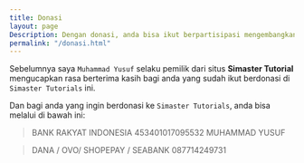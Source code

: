 ```yaml
---
title: Donasi
layout: page
Description: Dengan donasi, anda bisa ikut berpartisipasi mengembangkan situs ini
permalink: "/donasi.html"
---
```

Sebelumnya saya `Muhammad Yusuf` selaku pemilik dari situs **Simaster Tutorial** mengucapkan rasa berterima kasih bagi anda yang sudah ikut berdonasi di `Simaster Tutorials` ini.

Dan bagi anda yang ingin berdonasi ke `Simaster Tutorials`, anda bisa melalui di bawah ini:

> BANK RAKYAT INDONESIA
> 453401017095532
> MUHAMMAD YUSUF

> DANA / OVO/ SHOPEPAY / SEABANK
> 087714249731